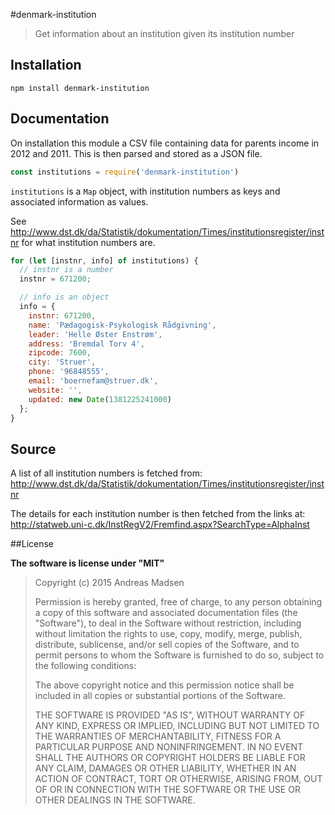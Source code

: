 #denmark-institution

> Get information about an institution given its institution number

## Installation

```sheel
npm install denmark-institution
```

## Documentation

On installation this module a CSV file containing data for parents income
in 2012 and 2011. This is then parsed and stored as a JSON file.

```javascript
const institutions = require('denmark-institution')
```

`institutions` is a `Map` object, with institution numbers as keys and associated
information as values.

See http://www.dst.dk/da/Statistik/dokumentation/Times/institutionsregister/instnr
for what institution numbers are.

```javascript
for (let [instnr, info] of institutions) {
  // instnr is a number
  instnr = 671200;

  // info is an object
  info = {
    instnr: 671200,
    name: 'Pædagogisk-Psykologisk Rådgivning',
    leader: 'Helle Øster Enstrøm',
    address: 'Bremdal Torv 4',
    zipcode: 7600,
    city: 'Struer',
    phone: '96848555',
    email: 'boernefam@struer.dk',
    website: '',
    updated: new Date(1381225241000)
  };
}
```

## Source

A list of all institution numbers is fetched from:
http://www.dst.dk/da/Statistik/dokumentation/Times/institutionsregister/instnr

The details for each institution number is then fetched from the links at:
http://statweb.uni-c.dk/InstRegV2/Fremfind.aspx?SearchType=AlphaInst

##License

**The software is license under "MIT"**

> Copyright (c) 2015 Andreas Madsen
>
> Permission is hereby granted, free of charge, to any person obtaining a copy
> of this software and associated documentation files (the "Software"), to deal
> in the Software without restriction, including without limitation the rights
> to use, copy, modify, merge, publish, distribute, sublicense, and/or sell
> copies of the Software, and to permit persons to whom the Software is
> furnished to do so, subject to the following conditions:
>
> The above copyright notice and this permission notice shall be included in
> all copies or substantial portions of the Software.
>
> THE SOFTWARE IS PROVIDED "AS IS", WITHOUT WARRANTY OF ANY KIND, EXPRESS OR
> IMPLIED, INCLUDING BUT NOT LIMITED TO THE WARRANTIES OF MERCHANTABILITY,
> FITNESS FOR A PARTICULAR PURPOSE AND NONINFRINGEMENT. IN NO EVENT SHALL THE
> AUTHORS OR COPYRIGHT HOLDERS BE LIABLE FOR ANY CLAIM, DAMAGES OR OTHER
> LIABILITY, WHETHER IN AN ACTION OF CONTRACT, TORT OR OTHERWISE, ARISING FROM,
> OUT OF OR IN CONNECTION WITH THE SOFTWARE OR THE USE OR OTHER DEALINGS IN
> THE SOFTWARE.
